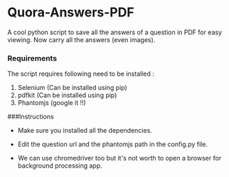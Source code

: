 # Quora-Answers-PDF

A cool python script to save all the answers of a question in PDF for easy viewing.
Now carry all the answers (even images). 

### Requirements

The script requires following need to be installed :

1. Selenium (Can be installed using pip)
2. pdfkit (Can be installed using pip)
3. Phantomjs (google it !!) 



###Instructions

* Make sure you installed all the dependencies.
* Edit the question url and the phantomjs path in the config.py file.

* We can use chromedriver too but it's not worth to open a browser for  background processing app. 
